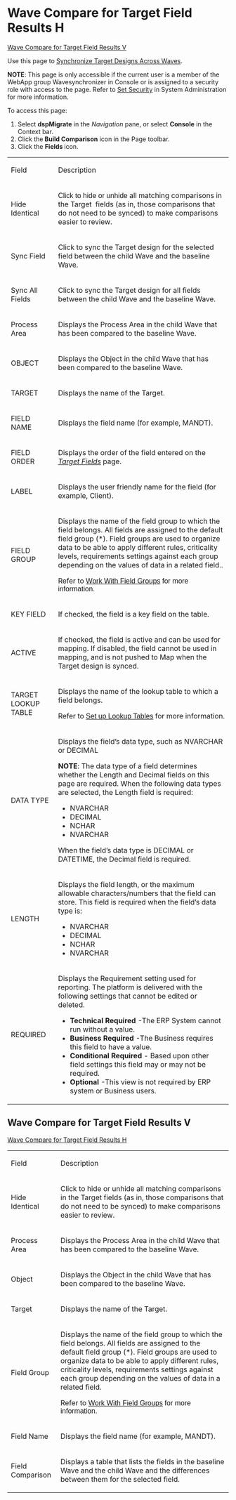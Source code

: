 # Wave Compare for Target Field Results H

[Wave Compare for Target Field Results
V](Wave_Compare_for_Target_Field_Results.htm#Wave_Compare_for_Target_Field_Results_V)

<div class="use" data-xmlns="">

Use this page to [Synchronize Target Designs Across
Waves](../Use_Cases/Synchronize_Target_Designs_Across_Waves.htm).

</div>

**NOTE**: This page is only accessible if the current user is a member
of the WebApp group Wavesynchronizer in Console or is assigned to a
security role with access to the page. Refer to [Set
Security](../../../Platform/Sys_Admin/Use_Cases/Setting_security.htm) in
System Administration for more information.

To access this page:

1.  Select
    <span style="font-weight: bold;" data-xmlns="http://www.w3.org/1999/xhtml">dspMigrate</span>
    in the
    <span style="font-style: italic;" data-xmlns="http://www.w3.org/1999/xhtml">Navigation</span>
    pane, or select
    <span style="font-weight: bold;" data-xmlns="http://www.w3.org/1999/xhtml">Console</span>
    in the Context bar.
2.  Click
    the<span style="font-weight: bold;" data-xmlns="http://www.w3.org/1999/xhtml">
    Build Comparison</span> icon in the Page toolbar.
3.  Click the
    <span style="font-weight: bold;" data-xmlns="http://www.w3.org/1999/xhtml">Fields
    </span>icon.

<table>
<tbody>
<tr class="odd">
<td><p>Field</p></td>
<td><p>Description</p></td>
</tr>
<tr class="even">
<td><p>Hide Identical</p></td>
<td><p><span style="font-family: Arial, sans-serif;">Click to hide or unhide</span> all matching comparisons in the Target  fields (as in, those comparisons that do not need to be synced) to make comparisons easier to review.</p></td>
</tr>
<tr class="odd">
<td><p>Sync Field</p></td>
<td><p>Click to sync the Target design for the selected field between the child Wave and the baseline Wave.</p></td>
</tr>
<tr class="even">
<td><p>Sync All Fields</p></td>
<td><p>Click to sync the Target design for all fields between the child Wave and the baseline Wave.</p></td>
</tr>
<tr class="odd">
<td><p>Process Area</p></td>
<td><p>Displays the Process Area in the child Wave that has been compared to the baseline Wave.</p></td>
</tr>
<tr class="even">
<td><p>OBJECT</p></td>
<td><p>Displays the Object in the child Wave that has been compared to the baseline Wave.</p></td>
</tr>
<tr class="odd">
<td><p>TARGET</p></td>
<td><p>Displays the name of the Target.</p></td>
</tr>
<tr class="even">
<td><p>FIELD NAME</p></td>
<td><p>Displays the field name (for example, MANDT).</p></td>
</tr>
<tr class="odd">
<td><p>FIELD ORDER</p></td>
<td><p>Displays the order of the field entered on the <em><a href="../../Design/Page_Desc/Target_Fields_H_Target_Design.htm">Target Fields</a></em> page.</p></td>
</tr>
<tr class="even">
<td><p>LABEL</p></td>
<td><p>Displays the user friendly name for the field (for example, Client).</p></td>
</tr>
<tr class="odd">
<td><p>FIELD GROUP</p></td>
<td><p>Displays the name of the field group to which the field belongs. All fields are assigned to the default field group (*). Field groups are used to organize data to be able to apply different rules, criticality levels, requirements settings against each group depending on the values of data in a related field..</p>
<p>Refer to <span style="font-family: Arial, sans-serif;color: #0000ff;"><a href="../../Design/Use_Cases/Work_with_Field_Groups.htm">Work With Field Groups</a></span> <span style="font-family: Arial, sans-serif;">for more information.</span></p></td>
</tr>
<tr class="even">
<td><p>KEY FIELD</p></td>
<td><p>If checked, the field is a key field on the table.</p></td>
</tr>
<tr class="odd">
<td><p>ACTIVE</p></td>
<td><p>If checked, the field is active and can be used for mapping. If disabled, the field cannot be used in mapping, and is not pushed to Map when the Target design is synced.</p></td>
</tr>
<tr class="even">
<td><p>TARGET LOOKUP TABLE</p></td>
<td><p>Displays the name of the lookup table to which a field belongs.</p>
<p>Refer to <span style="font-family: Arial, sans-serif;color: #0000ff;"><a href="../../Design/Use_Cases/Set_up_Lookup_Tables.htm">Set up Lookup Tables</a></span> for more information.</p></td>
</tr>
<tr class="odd">
<td><p>DATA TYPE</p></td>
<td><p>Displays the field’s data type, such as NVARCHAR or DECIMAL</p>
<p><strong>NOTE</strong>: The data type of a field determines whether the Length and Decimal fields on this page are required. When the following data types are selected, the Length field is required:</p>
<ul>
<li>NVARCHAR</li>
<li>DECIMAL</li>
<li>NCHAR</li>
<li>NVARCHAR</li>
</ul>
<p>When the field’s data type is DECIMAL or DATETIME, the Decimal field is required. </p></td>
</tr>
<tr class="even">
<td><p>LENGTH</p></td>
<td><p>Displays the field length, or the maximum allowable characters/numbers that the field can store. This field is required when the field’s data type is:</p>
<ul>
<li>NVARCHAR</li>
<li>DECIMAL</li>
<li>NCHAR</li>
<li>NVARCHAR</li>
</ul></td>
</tr>
<tr class="odd">
<td><p>REQUIRED</p></td>
<td><p>Displays the Requirement setting used for reporting. The platform is delivered with the following settings that cannot be edited or deleted.</p>
<ul>
<li><strong>Technical Required</strong> -The ERP System cannot run without a value.</li>
<li><strong>Business Required</strong> -The Business requires this field to have a value.</li>
<li><strong>Conditional Required</strong> - Based upon other field settings this field may or may not be required.</li>
<li><strong>Optional</strong> -This view is not required by ERP system or Business users.</li>
</ul></td>
</tr>
</tbody>
</table>

## <span id="Wave_Compare_for_Target_Field_Results_V"></span>Wave Compare for Target Field Results V

[Wave Compare for Target Field Results
H](Wave_Compare_for_Target_Field_Results.htm)

<table>
<tbody>
<tr class="odd">
<td><p>Field</p></td>
<td><p>Description</p></td>
</tr>
<tr class="even">
<td><p>Hide Identical</p></td>
<td><p>Click to hide or unhide all matching comparisons in the Target fields (as in, those comparisons that do not need to be synced) to make comparisons easier to review.</p></td>
</tr>
<tr class="odd">
<td><p>Process Area</p></td>
<td><p>Displays the Process Area in the child Wave that has been compared to the baseline Wave.</p></td>
</tr>
<tr class="even">
<td><p>Object</p></td>
<td><p>Displays the Object in the child Wave that has been compared to the baseline Wave.</p></td>
</tr>
<tr class="odd">
<td><p>Target</p></td>
<td><p>Displays the name of the Target.</p></td>
</tr>
<tr class="even">
<td><p>Field Group</p></td>
<td><p>Displays the name of the field group to which the field belongs. All fields are assigned to the default field group (*). Field groups are used to organize data to be able to apply different rules, criticality levels, requirements settings against each group depending on the values of data in a related field.</p>
<p>Refer to <span style="font-family: Arial, sans-serif;color: #0000ff;"><a href="../../Design/Use_Cases/Work_with_Field_Groups.htm">Work With Field Groups</a></span> <span style="font-family: Arial, sans-serif;">for more information.</span></p></td>
</tr>
<tr class="odd">
<td><p>Field Name</p></td>
<td><p>Displays the field name (for example, MANDT).</p></td>
</tr>
<tr class="even">
<td><p>Field Comparison</p></td>
<td><p>Displays a table that lists the fields in the baseline Wave and the child Wave and the differences between them for the selected field.</p></td>
</tr>
</tbody>
</table>
